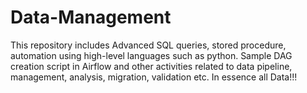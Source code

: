 # Data-Management
This repository includes Advanced SQL queries, stored procedure, automation using high-level languages such as python. Sample DAG creation script in Airflow and other activities related to data pipeline, management, analysis, migration, validation etc. 
In essence all Data!!!
